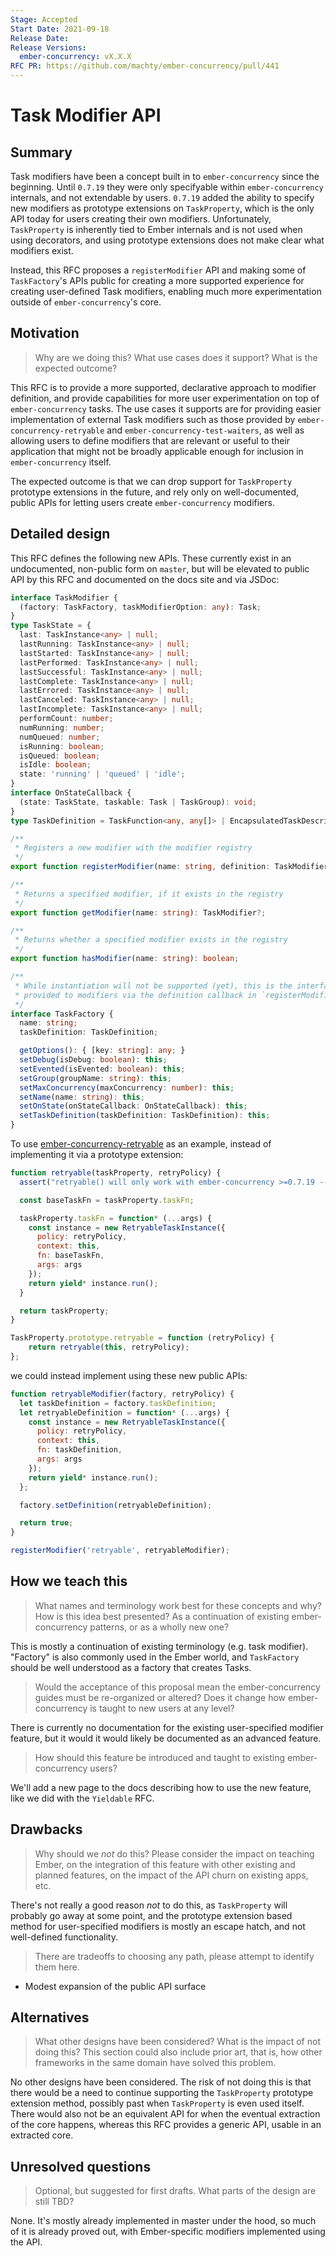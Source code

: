 ```yaml
---
Stage: Accepted
Start Date: 2021-09-18
Release Date:
Release Versions:
  ember-concurrency: vX.X.X
RFC PR: https://github.com/machty/ember-concurrency/pull/441
---
```


<!---
Directions for above:

Stage: Leave as is
Start Date: Fill in with today's date, YYYY-MM-DD
Release Date: Leave as is
Release Versions: Leave as is
RFC PR: Fill this in with the URL for the Proposal RFC PR
-->

# Task Modifier API

## Summary

Task modifiers have been a concept built in to `ember-concurrency` since the
beginning. Until `0.7.19` they were only specifyable within `ember-concurrency`
internals, and not extendable by users. `0.7.19` added the ability to specify
new modifiers as prototype extensions on `TaskProperty`, which is the only API
today for users creating their own modifiers. Unfortunately, `TaskProperty` is
inherently tied to Ember internals and is not used when using decorators, and
using prototype extensions does not make clear what modifiers exist.

Instead, this RFC proposes a `registerModifier` API and making some of
`TaskFactory`'s APIs public for creating a more supported experience for creating
user-defined Task modifiers, enabling much more experimentation outside of
`ember-concurrency`'s core.

## Motivation

> Why are we doing this? What use cases does it support? What is the expected
> outcome?

This RFC is to provide a more supported, declarative approach to modifier
definition, and provide capabilities for more user experimentation on top of
`ember-concurrency` tasks. The use cases it supports are for providing easier
implementation of external Task modifiers such as those provided by
`ember-concurrency-retryable` and `ember-concurrency-test-waiters`, as well as
allowing users to define modifiers that are relevant or useful to their application
that might not be broadly applicable enough for inclusion in `ember-concurrency`
itself.

The expected outcome is that we can drop support for `TaskProperty` prototype
extensions in the future, and rely only on well-documented, public APIs for
letting users create `ember-concurrency` modifiers.

## Detailed design

This RFC defines the following new APIs. These currently exist in an undocumented,
non-public form on `master`, but will be elevated to public API by this RFC and
documented on the docs site and via JSDoc:


```typescript
interface TaskModifier {
  (factory: TaskFactory, taskModifierOption: any): Task;
}
type TaskState = {
  last: TaskInstance<any> | null;
  lastRunning: TaskInstance<any> | null;
  lastStarted: TaskInstance<any> | null;
  lastPerformed: TaskInstance<any> | null;
  lastSuccessful: TaskInstance<any> | null;
  lastComplete: TaskInstance<any> | null;
  lastErrored: TaskInstance<any> | null;
  lastCanceled: TaskInstance<any> | null;
  lastIncomplete: TaskInstance<any> | null;
  performCount: number;
  numRunning: number;
  numQueued: number;
  isRunning: boolean;
  isQueued: boolean;
  isIdle: boolean;
  state: 'running' | 'queued' | 'idle';
}
interface OnStateCallback {
  (state: TaskState, taskable: Task | TaskGroup): void;
}
type TaskDefinition = TaskFunction<any, any[]> | EncapsulatedTaskDescriptor<any, any[]>;

/**
 * Registers a new modifier with the modifier registry
 */
export function registerModifier(name: string, definition: TaskModifier): void;

/**
 * Returns a specified modifier, if it exists in the registry
 */
export function getModifier(name: string): TaskModifier?;

/**
 * Returns whether a specified modifier exists in the registry
 */
export function hasModifier(name: string): boolean;

/**
 * While instantiation will not be supported (yet), this is the interface
 * provided to modifiers via the definition callback in `registerModifier`
 */
interface TaskFactory {
  name: string;
  taskDefinition: TaskDefinition;

  getOptions(): { [key: string]: any; }
  setDebug(isDebug: boolean): this;
  setEvented(isEvented: boolean): this;
  setGroup(groupName: string): this;
  setMaxConcurrency(maxConcurrency: number): this;
  setName(name: string): this;
  setOnState(onStateCallback: OnStateCallback): this;
  setTaskDefinition(taskDefinition: TaskDefinition): this;
}
```

To use [ember-concurrency-retryable](https://github.com/maxfierke/ember-concurrency-retryable) as an example,
instead of implementing it via a prototype extension:

```javascript
function retryable(taskProperty, retryPolicy) {
  assert("retryable() will only work with ember-concurrency >=0.7.19 -- please upgrade", taskProperty.taskFn);

  const baseTaskFn = taskProperty.taskFn;

  taskProperty.taskFn = function* (...args) {
    const instance = new RetryableTaskInstance({
      policy: retryPolicy,
      context: this,
      fn: baseTaskFn,
      args: args
    });
    return yield* instance.run();
  }

  return taskProperty;
}

TaskProperty.prototype.retryable = function (retryPolicy) {
    return retryable(this, retryPolicy);
};
```

we could instead implement using these new public APIs:

```javascript
function retryableModifier(factory, retryPolicy) {
  let taskDefinition = factory.taskDefinition;
  let retryableDefinition = function* (...args) {
    const instance = new RetryableTaskInstance({
      policy: retryPolicy,
      context: this,
      fn: taskDefinition,
      args: args
    });
    return yield* instance.run();
  };

  factory.setDefinition(retryableDefinition);

  return true;
}

registerModifier('retryable', retryableModifier);
```

## How we teach this

> What names and terminology work best for these concepts and why? How is this
> idea best presented? As a continuation of existing ember-concurrency patterns,
> or as a wholly new one?

This is mostly a continuation of existing terminology (e.g. task modifier).
"Factory" is also commonly used in the Ember world, and `TaskFactory` should be
well understood as a factory that creates Tasks.

> Would the acceptance of this proposal mean the ember-concurrency guides must be
> re-organized or altered? Does it change how ember-concurrency is taught to new
> users at any level?

There is currently no documentation for the existing user-specified modifier
feature, but it would it would likely be documented as an advanced feature.

> How should this feature be introduced and taught to existing ember-concurrency
> users?

We'll add a new page to the docs describing how to use the new feature, like we
did with the `Yieldable` RFC.

## Drawbacks

> Why should we *not* do this? Please consider the impact on teaching Ember,
> on the integration of this feature with other existing and planned features,
> on the impact of the API churn on existing apps, etc.

There's not really a good reason _not_ to do this, as `TaskProperty` will
probably go away at some point, and the prototype extension based method for
user-specified modifiers is mostly an escape hatch, and not well-defined
functionality.

> There are tradeoffs to choosing any path, please attempt to identify them here.

* Modest expansion of the public API surface

## Alternatives

> What other designs have been considered? What is the impact of not doing this?
> This section could also include prior art, that is, how other frameworks in the
> same domain have solved this problem.

No other designs have been considered. The risk of not doing this is that there
would be a need to continue supporting the `TaskProperty` prototype extension
method, possibly past when `TaskProperty` is even used itself. There would also
not be an equivalent API for when the eventual extraction of the core happens,
whereas this RFC provides a generic API, usable in an extracted core.

## Unresolved questions

> Optional, but suggested for first drafts. What parts of the design are still
> TBD?

None. It's mostly already implemented in master under the hood, so much of it is
already proved out, with Ember-specific modifiers implemented using the API.

